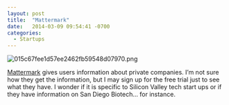 ```yaml
---
layout: post
title:  "Mattermark"
date:   2014-03-09 09:54:41 -0700
categories:
  - Startups
---
```


  ![015c67fee1d57ee2462fb59548d07970.png](/attachments/015c67fee1d57ee2462fb59548d07970/image.png)  

  [Mattermark](http://mattermark.com)  gives users information about private companies. I’m not sure how they get the information, but I may sign up for the free trial just to see what they have. I wonder if it is specific to Silicon Valley tech start ups or if they have information on San Diego Biotech… for instance. 

 
